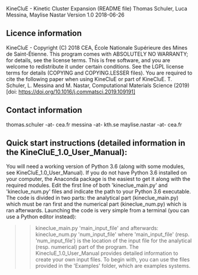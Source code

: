 KineCluE - Kinetic Cluster Expansion (README file)
Thomas Schuler, Luca Messina, Maylise Nastar
Version 1.0 2018-06-26

Licence information
-------------------
KineCluE - Copyright (C) 2018 CEA, École Nationale Supérieure des Mines de Saint-Étienne.
This program comes with ABSOLUTELY NO WARRANTY; for details, see the license terms.
This is free software, and you are welcome to redistribute it under certain conditions.
See the LGPL license terms for details (COPYING and COPYING.LESSER files).
You are required to cite the following paper when using KineCluE or part of KineCluE.
T. Schuler, L. Messina and M. Nastar, Computational Materials Science (2019) [doi: https://doi.org/10.1016/j.commatsci.2019.109191]  

Contact information
-------------------
thomas.schuler -at- cea.fr
messina -at- kth.se
maylise.nastar -at- cea.fr

Quick start instructions (detailed information in the KineCluE_1.0_User_Manual):
------------------------
You will need a working version of Python 3.6 (along with some modules, see KineCluE_1.0_User_Manual).
If you do not have Python 3.6 installed on your computer, the Anaconda package is the easiest to get it along with the required modules.
Edit the first line of both 'kineclue_main.py' and 'kineclue_num.py' files and indicate the path to your Python 3.6 executable.
The code is divided in two parts: the analytical part (kineclue_main.py) which must be ran first and the numerical part (kineclue_num.py) which is ran afterwards.
Launching the code is very simple from a terminal (you can use a Python editor instead):
>> kineclue_main.py 'main_input_file'
and afterwards:
>> kineclue_num.py 'num_input_file'
where 'main_input_file' (resp. 'num_input_file') is the location of the input file for the analytical (resp. numerical) part of the program.
The KinecluE_1.0_User_Manual provides detailed information to create your own input files. 
To begin with, you can use the files provided in the 'Examples' folder, which are examples systems.




